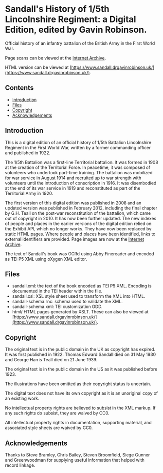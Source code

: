 # Sandall's History of 1/5th Lincolnshire Regiment: a Digital Edition, edited by Gavin Robinson.

Official history of an infantry battalion of the British Army in the First World War.

Page scans can be viewed at the [Internet Archive](https://archive.org/details/sandall5thlincs/mode/1up).

HTML version can be viewed at [https://www.sandall.drgavinrobinson.uk/](https://www.sandall.drgavinrobinson.uk/).

## Contents

- [Introduction](#introduction)
- [Files](#files)
- [Copyright](#copyright)
- [Acknowledgements](#acknowledgements)

## Introduction

This is a digital edition of an official history of 1/5th Battalion Lincolnshire Regiment in the First World War, written by a former commanding officer and published in 1922.

The 1/5th Battalion was a first-line Territorial battalion. It was formed in 1908 at the creation of the Territorial Force. In peacetime, it was composed of volunteers who undertook part-time training. The battalion was mobilized for war service in August 1914 and recruited up to war strength with volunteers until the introduction of conscription in 1916. It was disembodied at the end of its war service in 1919 and reconstituted as part of the Territorial Army in 1920.

The first version of this digital edition was published in 2008 and an updated version was published in February 2012, including the final chapter by G.H. Teall on the post-war reconstitution of the battalion, which came out of copyright in 2010. It has now been further updated. The new indexes of people and places in the earlier versions of the digital edition relied on the Exhibit API, which no longer works. They have now been replaced by static HTML pages. Where people and places have been identified, links to external identifiers are provided. Page images are now at the [Internet Archive](https://archive.org/details/sandall5thlincs/mode/1up).

The text of Sandall's book was OCRd using Abby Finereader and encoded as TEI P5 XML using oXygen XML editor.

## Files

- sandall.xml: the text of the book encoded as TEI P5 XML. Encoding is documented in the TEI header within the file.
- sandall.xsl: XSL style sheet used to transform the XML into HTML.
- sandall-schema.rnc: schema used to validate the XML.
- sandall-schema.xml: TEI customization ODD.
- html/ HTML pages generated by XSLT. These can also be viewed at [https://www.sandall.drgavinrobinson.uk/](https://www.sandall.drgavinrobinson.uk/).

## Copyright

The original text is in the public domain in the UK as copyright has expired. It was first published in 1922. Thomas Edward Sandall died on 31 May 1930 and George Harris Teall died on 21 June 1939.

The original text is in the public domain in the US as it was published before 1923.

The illustrations have been omitted as their copyright status is uncertain.

The digital text does not have its own copyright as it is an unoriginal copy of an existing work.

No intellectual property rights are believed to subsist in the XML markup. If any such rights do subsist, they are waived by CC0.

All intellectual property rights in documentation, supporting material, and associated style sheets are waived by CC0.

## Acknowledgements

Thanks to Steve Bramley, Chris Bailey, Steven Broomfield, Siege Gunner and Greenwoodman for supplying useful information that helped with record linkage.
